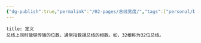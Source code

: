 ```yaml
---
{"dg-publish":true,"permalink":"/02-pages/总线宽度/","tags":["personal/blog","计算机组成原理/总线"]}
---
```


```ad-info
title: 定义
总线上同时能够传输的位数，通常指数据总线的根数。如，32根称为32位总线。
```

